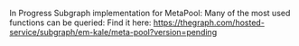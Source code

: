 
In Progress Subgraph implementation for MetaPool:
Many of the most used functions can be queried: 
      Find it here: https://thegraph.com/hosted-service/subgraph/em-kale/meta-pool?version=pending
